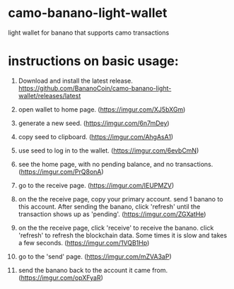 # camo-banano-light-wallet
light wallet for banano that supports camo transactions

# instructions on basic usage:

1. Download and install the latest release.
https://github.com/BananoCoin/camo-banano-light-wallet/releases/latest

2. open wallet to home page.
(https://imgur.com/XJ5bXGm)

3. generate a new seed.
(https://imgur.com/6n7mDey)

4. copy seed to clipboard.
(https://imgur.com/AhgAsA1)

5. use seed to log in to the wallet.
(https://imgur.com/6evbCmN)

6. see the home page, with no pending balance, and no transactions.
(https://imgur.com/PrQ8onA)

7. go to the receive page.
(https://imgur.com/IEUPMZV)

8. on the the receive page, copy your primary account. send 1 banano to this account. After sending the banano, click 'refresh' until the transaction shows up as 'pending'.
(https://imgur.com/ZGXatHe)

9. on the the receive page, click 'receive' to receive the banano. click 'refresh' to refresh the blockchain data. Some times it is slow and takes a few seconds.
(https://imgur.com/1VQB1Hp)

10. go to the 'send' page.
(https://imgur.com/mZVA3aP)

11. send the banano back to the account it came from.
(https://imgur.com/opXFyaR)
